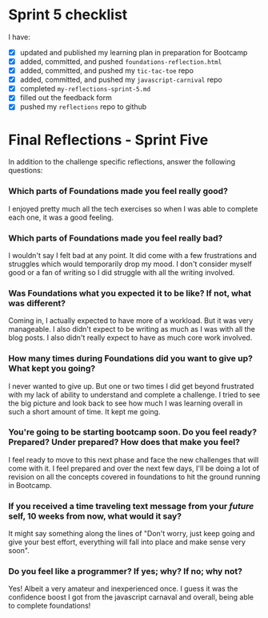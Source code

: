 # Sprint 5 checklist

I have:

- [x] updated and published my learning plan in preparation for Bootcamp
- [x] added, committed, and pushed `foundations-reflection.html`
- [x] added, committed, and pushed my `tic-tac-toe` repo
- [x] added, committed, and pushed my `javascript-carnival` repo
- [x] completed `my-reflections-sprint-5.md`
- [x] filled out the feedback form
- [x] pushed my `reflections` repo to github

# Final Reflections - Sprint Five

In addition to the challenge specific reflections, answer the following questions:

### Which parts of Foundations made you feel really good?

I enjoyed pretty much all the tech exercises so when I was able to complete each one, it was a good feeling.

### Which parts of Foundations made you feel really bad?

I wouldn't say I felt bad at any point. It did come with a few frustrations and struggles which would temporarily drop my mood. I don't consider myself good or a fan of writing so I did struggle with all the writing involved.

### Was Foundations what you expected it to be like? If not, what was different?

Coming in, I actually expected to have more of a workload. But it was very manageable. I also didn't expect to be writing as much as I was with all the blog posts.
I also didn't really expect to have as much core work involved.

### How many times during Foundations did you want to give up? What kept you going?

I never wanted to give up. But one or two times I did get beyond frustrated with my lack of ability to understand and complete a challenge. I tried to see the big picture
and look back to see how much I was learning overall in such a short amount of time. It kept me going.

### You're going to be starting bootcamp soon. Do you feel ready? Prepared? Under prepared? How does that make you feel?

I feel ready to move to this next phase and face the new challenges that will come with it. I feel prepared and over the next few days, I'll be doing a lot of revision on all the concepts covered in foundations to hit the ground running in Bootcamp.

### If you received a time traveling text message from your _future_ self, 10 weeks from now, what would it say?

It might say something along the lines of "Don't worry, just keep going and give your best effort, everything will fall into place and make sense very soon".

### Do you feel like a programmer? If yes; why? If no; why not?

Yes! Albeit a very amateur and inexperienced once. I guess it was the confidence boost I got from the javascript carnaval and overall, being able to complete foundations!
